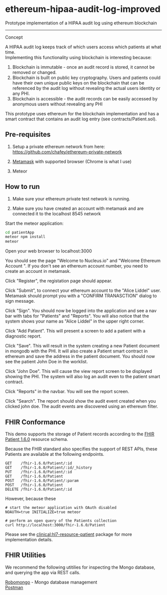 # ethereum-hipaa-audit-log-improved

Prototype implementation of a HIPAA audit log using ethereum blockchain

------------------  
Concept

A HIPAA audit log keeps track of which users access which patients at what time.  
Implementing this functionality using blockchain is interesting because:

1. Blockchain is immutable - once an audit record is stored, it cannot be
   removed or changed.   
2. Blockchain is built on public key cryptography.  Users and patients could
   have their own unique public keys on the blockchain that can be referenced
   by the audit log without revealing the actual users identity or any PHI.
3. Blockchain is accessible - the audit records can be easily accessed by
   anonymous users without revealing any PHI

This prototype uses ethereum for the blockchain implementation and has a
smart contract that contains an audit log entry (see contracts/Patient.sol).  

Pre-requisites
--------------

1) Setup a private ethereum network from here: https://github.com/chafey/ethereum-private-network

2) [Metamask](https://metamask.io/) with supported browser (Chrome is what I use)

3) Meteor

How to run
--------------


1) Make sure your ethereum private test network is running.  

2) Make sure you have created an account with metamask and are connected it to the
localhost 8545 network

Start the meteor application:

```bash
cd patientApp  
meteor npm install  
meteor  
```

Open your web browser to localhost:3000

You should see the page "Welcome to Nucleus.io" and
"Welcome Ethereum Account <your account number>".  If you don't see an ethereum
account number, you need to create an account in metamask.

Click "Register", the registation page should appear.

Click "Submit", to connect your ethereum account to the "Alice Liddel" user.  
Metamask should prompt you with a "CONFIRM TRANASCTION" dialog to sign message.

Click "Sign".  You should now be logged into the application and see a
nav bar with tabs for "Patients" and "Reports".  You will also notice that
the system shows your name as "Alice Liddel" in the upper right corner.

Click "Add Patient".  This will present a screen to add a patient with a
diagnostic report.  

Click "Save".  This will result in the system creating a new Patient document
in mongodb with the PHI.  It will also create a Patient smart contract in
ethereum and save the address in the patient document.  You should now see
the patient John Doe in the worklist.  

Click "John Doe".  This will cause the view report screen to be displayed showing
the PHI.  The system will also log an audit even to the patient smart contract.

Click "Reports" in the navbar.  You will see the report screen.  

Click "Search".  The report should show the audit event created when you clicked
john doe.  The audit events are discovered using an ethereum filter.


FHIR Conformance  
----------

This demo supports the storage of Patient records according to the [FHIR Patient 1.6.0](http://hl7.org/fhir/2016Sep/index.html) resource schema.  

Because the FHIR standard also specifies the support of REST APIs, these Patients are available at the following endpoints.

```
GET    /fhir-1.6.0/Patient/:id    
GET    /fhir-1.6.0/Patient/:id/_history  
PUT    /fhir-1.6.0/Patient/:id  
GET    /fhir-1.6.0/Patient  
POST   /fhir-1.6.0/Patient/:param  
POST   /fhir-1.6.0/Patient  
DELETE /fhir-1.6.0/Patient/:id
```

However, because these 

```
# start the meteor application with OAuth disabled  
NOAUTH=true INITIALIZE=true meteor  

# perform an open query of the Patients collection 
curl http://localhost:3000/fhir-1.6.0/Patient
```


Please see the [clinical:hl7-resource-patient](https://github.com/clinical-meteor/hl7-resource-patient) package for more implementation details.  


FHIR Utilities  
----------

We recommend the following utitilies for inspecting the Mongo database, and querying the app via REST calls.  

[Robomongo](https://robomongo.org/) - Mongo database management  
[Postman](https://chrome.google.com/webstore/detail/postman/fhbjgbiflinjbdggehcddcbncdddomop?hl=en)  

